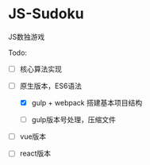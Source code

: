 # JS-Sudoku
JS数独游戏

Todo:

- [ ] 核心算法实现

- [ ] 原生版本，ES6语法

  - [x] gulp + webpack 搭建基本项目结构

  - [ ] gulp版本号处理，压缩文件

- [ ] vue版本

- [ ] react版本